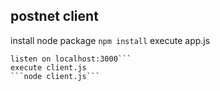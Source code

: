 postnet client
--------------
install node package
 ```npm install```
 execute app.js
 ```node app.js
 listen on localhost:3000```
 execute client.js
 ```node client.js```
 


 